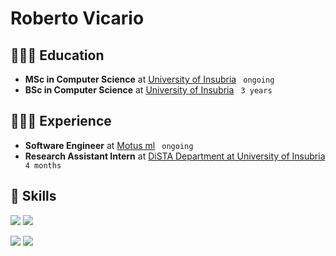 # Roberto Vicario

## 👨🏻‍🎓 Education

- **MSc in Computer Science** at <a href="https://www.uninsubria.it" target="_blank">University of Insubria</a> `  ongoing  `
- **BSc in Computer Science** at <a href="https://www.uninsubria.it" target="_blank">University of Insubria</a> `  3 years  `

## 👨🏻‍💻 Experience

- **Software Engineer** at <a href="https://www.motusml.com" target="_blank">Motus ml</a> `  ongoing  `
- **Research Assistant Intern** at <a href="https://www.uninsubria.it" target="_blank">DiSTA Department at University of Insubria</a> `  4 months  `

## 🚀 Skills

![](https://go-skill-icons.vercel.app/api/icons?i=java,cpp,python,r,javascript,php&perline=6&theme=light)
![](https://go-skill-icons.vercel.app/api/icons?i=html,css,bootstrap,figma,spring,flask&perline=6&theme=light)

![](https://go-skill-icons.vercel.app/api/icons?i=linux,bash,git,docker,kubernetes,aws&perline=6&theme=light)
![](https://go-skill-icons.vercel.app/api/icons?i=numpy,pandas,seaborn,matplotlib,scikitlearn,tensorflow&perline=6&theme=light)

